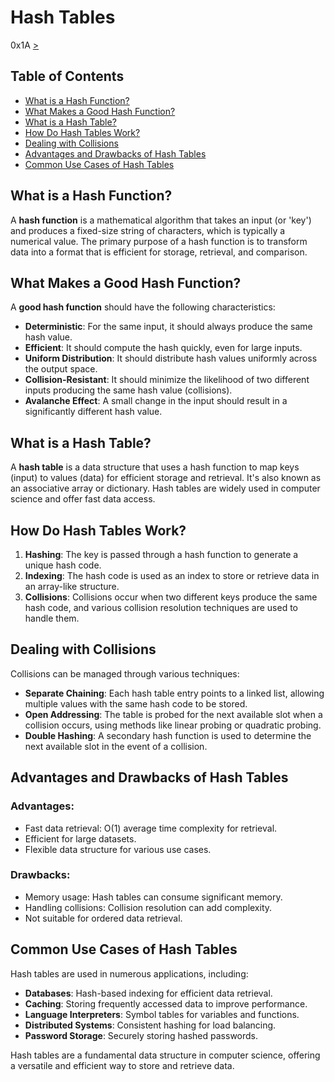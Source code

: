 # Hash Tables
[]() 0x1A [>](https://github.com/TheeKingZa/alx-low_level_programming/blob/master/0x1C-makefiles/README.md)
## Table of Contents
- [What is a Hash Function?](#what-is-a-hash-function)
- [What Makes a Good Hash Function?](#what-makes-a-good-hash-function)
- [What is a Hash Table?](#what-is-a-hash-table)
- [How Do Hash Tables Work?](#how-do-hash-tables-work)
- [Dealing with Collisions](#dealing-with-collisions)
- [Advantages and Drawbacks of Hash Tables](#advantages-and-drawbacks)
- [Common Use Cases of Hash Tables](#common-use-cases)

## What is a Hash Function?

A **hash function** is a mathematical algorithm that takes an input (or 'key') and produces a fixed-size string of characters, which is typically a numerical value. The primary purpose of a hash function is to transform data into a format that is efficient for storage, retrieval, and comparison.

## What Makes a Good Hash Function?

A **good hash function** should have the following characteristics:
- **Deterministic**: For the same input, it should always produce the same hash value.
- **Efficient**: It should compute the hash quickly, even for large inputs.
- **Uniform Distribution**: It should distribute hash values uniformly across the output space.
- **Collision-Resistant**: It should minimize the likelihood of two different inputs producing the same hash value (collisions).
- **Avalanche Effect**: A small change in the input should result in a significantly different hash value.

## What is a Hash Table?

A **hash table** is a data structure that uses a hash function to map keys (input) to values (data) for efficient storage and retrieval. It's also known as an associative array or dictionary. Hash tables are widely used in computer science and offer fast data access.

## How Do Hash Tables Work?

1. **Hashing**: The key is passed through a hash function to generate a unique hash code.
2. **Indexing**: The hash code is used as an index to store or retrieve data in an array-like structure.
3. **Collisions**: Collisions occur when two different keys produce the same hash code, and various collision resolution techniques are used to handle them.

## Dealing with Collisions

Collisions can be managed through various techniques:
- **Separate Chaining**: Each hash table entry points to a linked list, allowing multiple values with the same hash code to be stored.
- **Open Addressing**: The table is probed for the next available slot when a collision occurs, using methods like linear probing or quadratic probing.
- **Double Hashing**: A secondary hash function is used to determine the next available slot in the event of a collision.

## Advantages and Drawbacks of Hash Tables

### Advantages:
- Fast data retrieval: O(1) average time complexity for retrieval.
- Efficient for large datasets.
- Flexible data structure for various use cases.

### Drawbacks:
- Memory usage: Hash tables can consume significant memory.
- Handling collisions: Collision resolution can add complexity.
- Not suitable for ordered data retrieval.

## Common Use Cases of Hash Tables

Hash tables are used in numerous applications, including:
- **Databases**: Hash-based indexing for efficient data retrieval.
- **Caching**: Storing frequently accessed data to improve performance.
- **Language Interpreters**: Symbol tables for variables and functions.
- **Distributed Systems**: Consistent hashing for load balancing.
- **Password Storage**: Securely storing hashed passwords.

Hash tables are a fundamental data structure in computer science, offering a versatile and efficient way to store and retrieve data.


